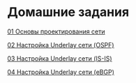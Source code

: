 # Домашние задания

[01 Основы проектирования сети](01_work)

[02 Настройка Underlay сети (OSPF)](02_work)

[03 Настройка Underlay сети (IS-IS)](03_work)

[04 Настройка Underlay сети (eBGP)](04_work)